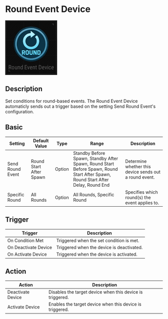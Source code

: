 # Round Event Device

![RoundEvent Icon](../images/DeviceIcons/Device_RoundEvent.png)

## Description

Set conditions for round-based events.
The Round Event Device automaticly sends out a trigger based on the setting Send Round Event's configuration.

## Basic

| Setting                        | Default Value                | Type | Range | Description                                      |
|--------------------------------|------------------------------|------|-------|--------------------------------------------------|
| Send Round Event               | Round Start After Spawn      | Option | Standby Before Spawn, Standby After Spawn, Round Start Before Spawn, Round Start After Spawn, Round Start After Delay, Round End | Determine whether this device sends out a round event. |
| Specific Round                 | All Rounds                   | Option | All Rounds, Specific Round | Specifies which round(s) the event applies to.    |

## Trigger

| Trigger                | Description                                                        |
|------------------------|--------------------------------------------------------------------|
| On Condition Met       | Triggered when the set condition is met.                           |
| On Deactivate Device   | Triggered when the device is deactivated.                          |
| On Activate Device     | Triggered when the device is activated.                            |

## Action

| Action                | Description                                                        |
|-----------------------|--------------------------------------------------------------------|
| Deactivate Device     | Disables the target device when this device is triggered.           |
| Activate Device       | Enables the target device when this device is triggered.            |
